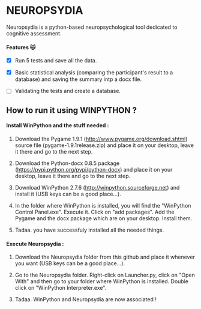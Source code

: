 # NEUROPSYDIA

Neuropsydia is a python-based neuropsychological tool dedicated to cognitive assessment.


#### Features :kissing_cat:

- [x] Run 5 tests and save all the data.
- [x] Basic statistical analysis (comparing the participant's result to a database) and saving the summary intp a docx file.
- [ ] Validating the tests and create a database.


## How to run it using WINPYTHON ?

#### Install WinPython and the stuff needed :

1) Download the Pygame 1.9.1 (http://www.pygame.org/download.shtml) source file (pygame-1.9.1release.zip) and place it on your desktop, leave it there and go to the next step.

2) Download the Python-docx 0.8.5 package (https://pypi.python.org/pypi/python-docx) and place it on your desktop, leave it there and go to the next step.

3) Download WinPython 2.7.6 (http://winpython.sourceforge.net) and install it (USB keys can be a good place...).

4) In the folder where WinPython is installed, you will find the "WinPython Control Panel.exe". Execute it. Click on "add packages". Add the Pygame and the docx package which are on your desktop. Install them.

5) Tadaa. you have successfuly installed all the needed things.

#### Execute Neuropsydia :

1) Download the Neuropsydia folder from this github and place it whenever you want (USB keys can be a good place...).

2) Go to the Neuropsydia folder. Right-click on Launcher.py, click on "Open With" and then go to your folder where WinPython is installed. Double click on "WinPython Interpreter.exe". 

3) Tadaa. WinPython and Neuropsydia are now associated ! 
